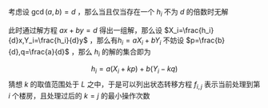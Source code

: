 考虑设 $\gcd(a,b)=d$ ，那么当且仅当存在一个 $h_i$ 不为 $d$ 的倍数时无解

此时通过解方程 $ax+by=d$ 得出一组解，那么设 $X_i=\frac{h_i}{d}x,Y_i=\frac{h_i}{d}y$ ，那么有$h_i=aX_i+bY_i$ 不妨设 $p=\frac{b}{d},q=\frac{a}{d}$ ，那么 $h_i$ 的解的集合即为 

$$h_i=a(X_i+kp)+b(Y_i-kq)$$
猜想 $k$ 的取值范围处于 $L$ 之中，于是可以列出状态转移方程 $f_{i,j}$ 表示当前处理到第 $i$ 个楼房，且处理过后的 $k=j$ 的最小操作次数

